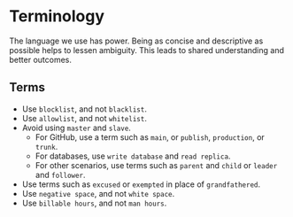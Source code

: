 # Terminology

The language we use has power. Being as concise and descriptive as possible helps to lessen ambiguity. This leads to shared understanding and better outcomes.

## Terms

* Use `blocklist`, and not `blacklist`.
* Use `allowlist`, and not `whitelist`.
* Avoid using `master` and `slave`. 
	* For GitHub, use a term such as `main`, or `publish`, `production`, or `trunk`.
	* For databases, use `write database` and `read replica`.
	* For other scenarios, use terms such as `parent` and `child` or `leader` and `follower`.
* Use terms such as `excused` or `exempted` in place of `grandfathered`.
* Use `negative space`, and not `white space`.
* Use `billable hours`, and not `man hours`.
